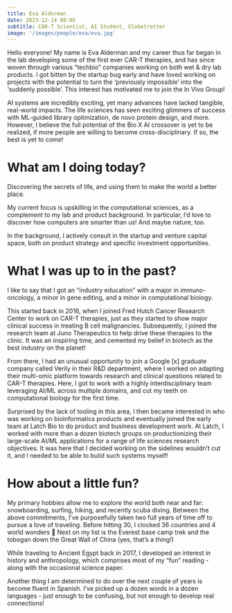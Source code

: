 ```yaml
---
title: Eva Alderman
date: 2023-12-14 08:05
subtitle: CAR-T Scientist, AI Student, Globetrotter
image: '/images/people/eva/eva.jpg'
---
```


Hello everyone! My name is Eva Alderman and my career thus far began in the lab developing some of the first ever CAR-T therapies, and has since woven through various “techbio” companies working on both wet & dry lab products. I got bitten by the startup bug early and have loved working on projects with the potential to turn the ‘previously impossible’ into the ‘suddenly possible’. This interest has motivated me to join the In Vivo Group!

AI systems are incredibly exciting, yet many advances have lacked tangible, real-world impacts. The life sciences has seen exciting glimmers of success with ML-guided library optimization, de novo protein design, and more. However, I believe the full potential of the Bio X AI crossover is yet to be realized, if more people are willing to become cross-disciplinary. If so, the best is yet to come!

# What am I doing today?

Discovering the secrets of life, and using them to make the world a better place.

My current focus is upskilling in the computational sciences, as a complement to my lab and product background. In particular, I’d love to discover how computers are smarter than us! And maybe nature, too.

In the background, I actively consult in the startup and venture capital space, both on product strategy and specific investment opportunities.

# What I was up to in the past?

I like to say that I got an “industry education” with a major in immuno-oncology, a minor in gene editing, and a minor in computational biology.

This started back in 2016, when I joined Fred Hutch Cancer Research Center to work on CAR-T therapies, just as they started to show major clinical success in treating B cell malignancies. Subsequently, I joined the research team at Juno Therapeutics to help drive these therapies to the clinic. It was an inspiring time, and cemented my belief in biotech as the best industry on the planet!

From there, I had an unusual opportunity to join a Google [x] graduate company called Verily in their R&D department, where I worked on adapting their multi-omic platform towards research and clinical questions related to CAR-T therapies. Here, I got to work with a highly interdisciplinary team leveraging AI/ML across multiple domains, and cut my teeth on computational biology for the first time. 

Surprised by the lack of tooling in this area, I then became interested in who was working on bioinformatics products and eventually joined the early team at Latch Bio to do product and business development work. At Latch, I worked with more than a dozen biotech groups on productionizing their large-scale AI/ML applications for a range of life sciences research objectives. It was here that I decided working on the sidelines wouldn’t cut it, and I needed to be able to build such systems myself!

# How about a little fun?

My primary hobbies allow me to explore the world both near and far\: snowboarding, surfing, hiking, and recently scuba diving. Between the above commitments, I’ve purposefully taken two full years of time off to pursue a love of traveling. Before hitting 30, I clocked 36 countries and 4 world wonders 🙂 Next on my list is the Everest base camp trek and the tobogan down the Great Wall of China (yes, that’s a thing!)

While traveling to Ancient Egypt back in 2017, I developed an interest in history and anthropology, which comprises most of my “fun” reading - along with the occasional science paper.

Another thing I am determined to do over the next couple of years is become fluent in Spanish. I’ve picked up a dozen words in a dozen languages - just enough to be confusing, but not enough to develop real connections!
